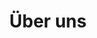 ---
title : "Über uns"
description : "this is meta description"
draft : false

################## Mission ###############
mission:
  enable : true
  title : "Our mission is to <strong>empower businesses With Tools</strong>"
  image : "images/about/02.jpg"
  content : "Lorem ipsum dolor sit amet, consetetur sadipscing elitr, sed diam nonumy eirmod tempor invidunt ut labore et dolore magna aliquyam erat sed. At vero eos et accusam et justo duo dolores"
  bulletpoints:
  - "Habit building in essential steps choose habit Good Things"
  - "Get an overview of Habit Calendars admiral general."
  - "Start building habit with Habitify on platform to new"

################## Funfacts ###############
funfacts:
  enable : true
  funfacts_item:
  - name : "Launched in April of"
    count : "2015"
    extension : ""
    
  - name : "Our product powers"
    count : "1000"
    extension : "+"
    
  - name : "served customers"
    count : "15"
    extension : "M+"
    
  - name : "Made by hand in"
    count : "250"
    extension : "+"


################## vision ###############
vision:
  enable : true
  title : "What Are The Main <strong>Vision Of Company?</strong>"
  image : "images/about/03.jpg"
  content : "Lorem ipsum dolor sit amet, consetetur sadipscing elitr, sed diam nonumy eirmod tempor invidunt
          ut labore et dolore magna aliquyam erat sed. At vero eos et accusam et justo duo dolores et ea rebum. Stet
          clita kasd gubergren, no sea takimata sanctus est Lorem ipsum dolor sit amet orem ipsum dolor sit amet"


############### Achivement ###############
achivement:
  enable : true
  title : "Average yearly growth rate **across our clients We able to achive**"
  content : "Lorem ipsum dolor sit amet, consetetur sadipscing elitr, sed diam nonumy eirmod tempor invidunt ut labore et dolore magna aliquyam erat sed. At vero eos et"
  funfacts:
  - name : "Years Of <br> Experience"
    count : "24"
    extension : "+"
    
  - name : "More Real <br> Active users"
    count : "10"
    extension : "M+"
    
  - name : "Employees <br> Work Here"
    count : "3000"
    extension : "+"

  services:
  - name : "Fully Secure And Hacking Free"
    icon : "ti-thumb-up" # themify icon pack : https://themify.me/themify-icons
    
  - name : "Always Having A Great Supports"
    icon : "ti-comments-smiley" # themify icon pack : https://themify.me/themify-icons
    
  - name : "Build with Time Balanceing"
    icon : "ti-video-clapper" # themify icon pack : https://themify.me/themify-icons
    
  - name : "Fully Prepared with Safe Condition"
    icon : "ti-shield" # themify icon pack : https://themify.me/themify-icons



############### Featured testimonial ###############
featured_testimonial:
  enable : true
  name : "Marsh Angela Costa"
  designation : "CEO, Trello"
  quote : "“Copper gives us the ease to have people hop in where they need to, to get to a customer resolution really quickly.”"
  image : "images/testimonials/01.jpg"
  video:
    enable : true
    video_embed_link : "https://www.youtube.com/embed/dyZcRRWiuuw"
---